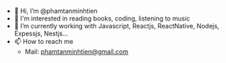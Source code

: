 - 👋 Hi, I’m @phamtanminhtien
- 👀 I'm interested in reading books, coding, listening to music
- 🌱 I’m currently working with Javascript, Reactjs, ReactNative, Nodejs, Expessjs, Nestjs...
- 📫 How to reach me 
    + Mail: phamtanminhtien@gmail.com
